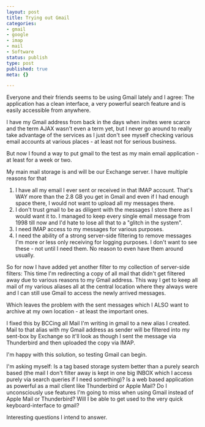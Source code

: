 ```yaml
---
layout: post
title: Trying out Gmail
categories:
- gmail
- google
- imap
- mail
- Software
status: publish
type: post
published: true
meta: {}

---
```

<p>Everyone and their friends seems to be using Gmail lately and I agree: The application has a clean interface, a very powerful search feature and is easily accessible from anywhere.</p>
<p>I have my Gmail address from back in the days when invites were scarce and the term AJAX wasn't even a term yet, but I never go around to really take advantage of the services as I just don't see myself checking various email accounts at various places - at least not for serious business.</p>
<p>But now I found a way to put gmail to the test as my main email application - at least for a week or two.</p>
<p>My main mail storage is and will be our Exchange server. I have multiple reasons for that</p>
<ol>
  <li>I have all my email I ever sent or received in that IMAP account. That's WAY more than the 2.8 GB you get in Gmail and even if I had enough space there, I would not want to upload all my messages there. </li>
  <li>I don't trust gmail to be as diligent with the messages I store there as I would want it to. I managed to keep every single email message from 1998 till now and I'd hate to lose all that to a "glitch in the system".</li>
  <li>I need IMAP access to my messages for various purposes.</li>
  <li>I need the ability of a strong server-side filtering to remove messages I'm more or less only receiving for logging purposes. I don't want to see these - not until I need them. No reason to even have them around usually.</li>
</ol>
<p>So for now I have added yet another filter to my collection of server-side filters: This time I'm redirecting a copy of all mail that didn't get filtered away due to various reasons to my Gmail address. This way I get to keep all mail of my various aliases all at the central location where they always were and I can still use Gmail to access the newly arrived messages.</p>
<p>Which leaves the problem with the sent messages which I ALSO want to archive at my own location - at least the important ones.</p>
<p>I fixed this by BCCing all Mail I'm writing in gmail to a new alias I created. Mail to that alias with my Gmail address as sender will be filtered into my sent-box by Exchange so it'll look as though I sent the message via Thunderbird and then uploaded the copy via IMAP.</p>
<p>I'm happy with this solution, so testing Gmail can begin.</p>
<p>I'm asking myself: Is a tag based storage system better than a purely search based (the mail I don't filter away is kept in one big INBOX which I access purely via search queries if I need something)? Is a web based application as powerful as a mail client like Thunderbird or Apple Mail? Do I unconsciously use features I'm going to miss when using Gmail instead of Apple Mail or Thunderbird? Will I be able to get used to the very quick keyboard-interface to gmail?</p>
<p>Interesting questions I intend to answer.</p>
